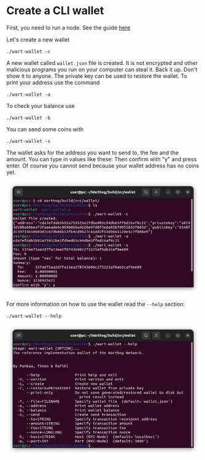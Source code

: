 # Create a CLI wallet

First, you need to run a node. See the guide [here](https://github.com/Tintin-BZH/docs/blob/master/Guides/node.md)

Let's create a new wallet
```
./wart-wallet -c
```
A new wallet called `wallet.json` file is created. It is not encrypted and other malicious programs you run on your computer can steal it. Back it up. Don't show it to anyone. The private key can be used to restore the wallet. 
To print your address use the command 
```
./wart-wallet -a
```

To check your balance use
```
./wart-wallet -b
```

You can send some coins with
```
./wart-wallet -s
```
The wallet asks for the address you want to send to, the fee and the amount. You can type in values like these:
Then confirm with "y" and press enter. Of course you cannot send because your wallet address has no coins yet.

![](img/get-started/10-wallet.png)

For more information on how to use the wallet read the `--help` section:
```
./wart-wallet --help
```
![](img/get-started/11-wallet-help.png)
